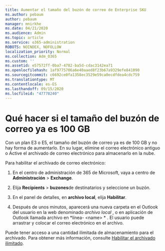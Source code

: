 ```yaml
---
title: Aumentar el tamaño del buzón de correo de Enterprise SKU
ms.author: pebaum
author: pebaum
manager: mnirkhe
ms.date: 04/21/2020
ms.audience: Admin
ms.topic: article
ms.service: o365-administration
ROBOTS: NOINDEX, NOFOLLOW
localization_priority: Normal
ms.collection: Adm_O365
ms.custom: ''
ms.assetid: e57572ff-0ba7-4782-ba5d-cdac3142ea71
ms.openlocfilehash: 1af9775706a6e40aaed8f23b67a9329efe841090
ms.sourcegitcommit: c6692ce0fa1358ec3529e59ca0ecdfdea4cdc759
ms.translationtype: MT
ms.contentlocale: es-ES
ms.lasthandoff: 09/15/2020
ms.locfileid: "47778240"
---
```

# <a name="what-to-do-if-your-mailbox-size-is-already-100gb"></a>Qué hacer si el tamaño del buzón de correo ya es 100 GB

Con un plan E3 o E5, el tamaño del buzón de correo ya es de 100 GB y no hay forma de aumentarlo. En su lugar, elimine el correo electrónico antiguo o Active el archivado de correo electrónico para almacenarlo en la nube. 
  
Para habilitar el archivado de correo electrónico:
  
1. En el centro de administración de 365 de Microsoft, vaya a centro de **Administración** \> **Exchange**. 
    
2. Elija **Recipients** \> **buzones**de destinatarios y seleccione un buzón. 
    
3. En el panel de detalles, en **archivo local**, elija **Habilitar**. 
    
4. Después de unos minutos, aparecerá una nueva carpeta en el Outlook del usuario en la web denominado *archivo local* , o en aplicación de Outlook llamada archivo en *línea- \<name\> * . El usuario puede arrastrar y colocar el correo electrónico en el archivo. 
    
Puede tener acceso a una cantidad ilimitada de almacenamiento para el archivado. Para obtener más información, consulte [Habilitar el archivado ilimitado](https://docs.microsoft.com/microsoft-365/compliance/enable-unlimited-archiving).
  

